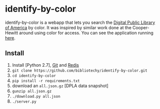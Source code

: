 # identify-by-color

identify-by-color is a webapp that lets you search the [Digital Public Library
of America] by color. It was inspired by similar work done at the Cooper-Hewitt
around using color for access. You can see the application running [here].

## Install

1. Install [Python 2.7], [Git] and [Redis]
1. `git clone https://github.com/bibliotechy/identify-by-color.git`
1. `cd identify-by-color`
1. `pip install -r requirements.txt`
1. download an `all.json.gz` [DPLA data snapshot]
1. `gunzip all.json.gz`
1. `./download.py all.json`
1. `./server.py`

[Digital Public Library of America]: http://dp.la
[here]: http://colorbrowse.club/
[Cooper-Hewitt]: https://collection.cooperhewitt.org/objects/colors/
[Python]: http://python.org/download/
[Git]: https://git-scm.com/
[Redis]: http://redis.io
[DPLA data snapshots]: http://dp.la/info/developers/download/
